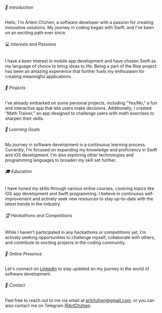 ###### 👋 Introduction
Hello, I'm Artem Chzhen, a software developer with a passion for creating innovative solutions. My journey in coding began with Swift, and I've been on an exciting path ever since.

###### 💻 Interests and Passions
I have a keen interest in mobile app development and have chosen Swift as my language of choice to bring ideas to life. Being a part of the Rise project has been an amazing experience that further fuels my enthusiasm for creating meaningful applications.

###### 📱 Projects
I've already embarked on some personal projects, including "Yes/No," a fun and interactive app that lets users make decisions. Additionally, I created "Math Trainer," an app designed to challenge users with math exercises to sharpen their skills.

###### 🎯 Learning Goals
My journey in software development is a continuous learning process. Currently, I'm focused on expanding my knowledge and proficiency in Swift and iOS development. I'm also exploring other technologies and programming languages to broaden my skill set further.

###### 🎓 Education
I have honed my skills through various online courses, covering topics like iOS app development and Swift programming. I believe in continuous self-improvement and actively seek new resources to stay up-to-date with the latest trends in the industry.

###### 🏆 Hackathons and Competitions
While I haven't participated in any hackathons or competitions yet, I'm actively seeking opportunities to challenge myself, collaborate with others, and contribute to exciting projects in the coding community.

###### 🔗 Online Presence
Let's connect on [LinkedIn](https://www.linkedin.com/in/artem-chzhen-2926b7264/) to stay updated on my journey in the world of software development.

###### 📧 Contact
Feel free to reach out to me via email at [artchzhen@gmail.com](mailto:artchzhen@gmail.com), or you can also contact me on Telegram [@ArtChzhen](https://t.me/ArtChzhen).
